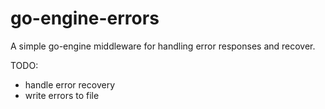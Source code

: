 # go-engine-errors
A simple go-engine middleware for handling error responses and recover.

TODO:
- handle error recovery
- write errors to file
